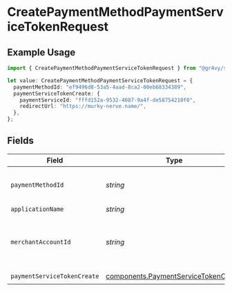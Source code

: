 # CreatePaymentMethodPaymentServiceTokenRequest

## Example Usage

```typescript
import { CreatePaymentMethodPaymentServiceTokenRequest } from "@gr4vy/sdk/models/operations";

let value: CreatePaymentMethodPaymentServiceTokenRequest = {
  paymentMethodId: "ef9496d8-53a5-4aad-8ca2-00eb68334389",
  paymentServiceTokenCreate: {
    paymentServiceId: "fffd152a-9532-4087-9a4f-de58754210f0",
    redirectUrl: "https://murky-nerve.name/",
  },
};
```

## Fields

| Field                                                                                        | Type                                                                                         | Required                                                                                     | Description                                                                                  | Example                                                                                      |
| -------------------------------------------------------------------------------------------- | -------------------------------------------------------------------------------------------- | -------------------------------------------------------------------------------------------- | -------------------------------------------------------------------------------------------- | -------------------------------------------------------------------------------------------- |
| `paymentMethodId`                                                                            | *string*                                                                                     | :heavy_check_mark:                                                                           | The ID of the payment method                                                                 | ef9496d8-53a5-4aad-8ca2-00eb68334389                                                         |
| `applicationName`                                                                            | *string*                                                                                     | :heavy_minus_sign:                                                                           | N/A                                                                                          |                                                                                              |
| `merchantAccountId`                                                                          | *string*                                                                                     | :heavy_minus_sign:                                                                           | The ID of the merchant account to use for this request.                                      |                                                                                              |
| `paymentServiceTokenCreate`                                                                  | [components.PaymentServiceTokenCreate](../../models/components/paymentservicetokencreate.md) | :heavy_check_mark:                                                                           | N/A                                                                                          |                                                                                              |